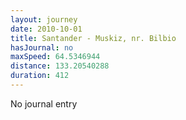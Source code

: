 ```yaml
---
layout: journey
date: 2010-10-01
title: Santander - Muskiz, nr. Bilbio
hasJournal: no
maxSpeed: 64.5346944
distance: 133.20540288
duration: 412
---
```

No journal entry
